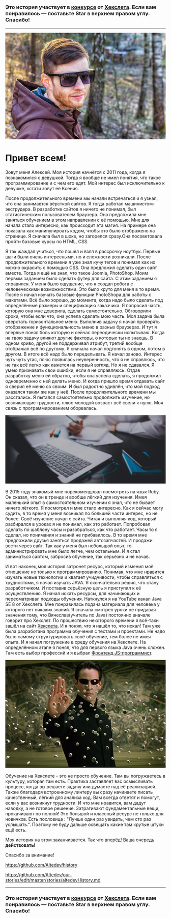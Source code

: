 ### Это история участвует в [конкурсе](http://mystory.hexlet.io/) от [Хекслета](https://ru.hexlet.io/). Если вам понравилось — поставьте Star в верхнем правом углу. Спасибо!

---

![img](alex.jpg)

# Привет всем!

Зовут меня Алексей. Моя история начнётся с 2011 года, когда я познакомился с девушкой. Тогда я вообще не имел понятия, что такое программирование и с чем его едят. Мой интерес был исключительно к девушке, кстати зовут её Ксения.

После продолжительного времени мы начали встречаться и я узнал, что она занимается вёрсткой сайтов. Я тогда работал машинистом-экструдера. В разработке сайтов я ничего не понимал, был статистическим пользователем браузера. Она предложила мне заняться обучением в этом направлении с её помощью. Мне для начала стало интересно, как происходит эта магия. На примере она показала как манипулироать кодом, чтобы это было отображено на странице. Я сначала был в шоке, но загорелся сразу.Она посоветовала пройти базовые курсы по HTML, CSS. 

Я так жаждал учиться, что пошёл и взял в рассрочку ноутбук. Первые шаги были очень интересными, но и сложности возникали. После продолжительного времени я уже знал кучу тегов и понимал как их можно окрасить с помощью CSS. Она предложил сделать один сайт вместе. Тогда я ещё не знал, что такое Joomla, PhotoShop. Моим первым заданием было сделать футер для сайта. С этим заданием я справился. У меня было ощущение, что я создал робота с человеческими возможностями. Это было круто для меня в то время. После я начал изучать базовые функции PhotoShopa для работы с макетами. Всё было хорошо, до момента, когда надо было сделать под определённые размеры и спецификацию заказчика. Я попросил часть, которую она мне доверила, сделать самостоятельно. Обговорили сроки, чтобы если что, она успела сделать мою часть. Моя задача была сверстать горизонтальное меню. Выполнив задачу я начал проверять отображение и функциональность меню в разных браузерах. И тут я впервые понял боль которую и сейчас переодически испытываю. Когда на твою задачу влияют другие факторы, о которых ты не знаешь. В одном криво, другой не поддерживал атрибут, третий вообще отображал всё по другому. Я сначала начал подгонять в одном, потом в другом. В итоге всё надо было переделывать. Я начал заново. Интерес чуть чуть угас, плюс появилась неуверенность, что я не справлюсь, что не так всё легко как кажется на первый взгляд. Но я не сдавался. Я умею признавать свои ошибки, если я не справляюсь. Отдав разработку меню ей обратно, чтобы она успела сделать, я продолжил одновременно с ней делать меню. И когда пришло время отдавать сайт я сверил её меню со своим. И был радостно удивлён, что мой подход оказался таким же как у неё. После продолжительного времени мы расстались. Я пытался самостоятельно продолжить изучение, но возникающие трудности, плюс молодой возраст всё свели к нулю. Моя связь с программированием оборвалась.

![img](site.jpg)

В 2015 году знакомый мне порекомендовал посмотреть на язык Ruby. Он сказал, что он в тренде и вообще лёгкий для изучения. Имея маленький опыт в самостоятельном изучении я знал, что не бывает ничего лёгкого. Я посмотрел и мне стало интересно. Как я сейчас могу судить, в то время у меня возникал по большей части интерес, но не более. Своё изучение начал с сайта. Читая и выполняя код, который разбирался в уроках я не понимал, как  это работает. Попробовал сделать по шаблону часы и разобраться, как что работает. Часы то я сделал, но понимания и знаний не прибавилось. В то время мне предложили друзья заняться продажей автозапчастей. И продажи вести через сайт. Так как у меня был небольшой опыт, то администрировать мне было легче, чем остальным. И я стал заниматься сайтом, забросив обучение, так серьёзно и не начав.

И вот наконец моя история затронет ресурс, который изменил моё отношение не только к программированию. Понимая, что мне нравится изучать новые технологии и хватает учидчивости, чтобы справляться с трудностями, я начал изучать JAVA. Я окончательно решил, что стану разработчиком. И поставив серьёзную цель я приступил к её осуществлению. Я начал искать ресурсы, для начинающих и пересматривал подходы обучения. Наткнулся я на YouTube канал Java SE 8 от Хекслета. Мне понравилась подача материала для человека у которого нет никаких знаний. Я сначала смотрел уроки не придавая значения тому, что Вячеслав(учитель по Java) постоянно вначале говорит про Хекслет. По прошествию некоторого времени я всё-таки зашёл на сайт [Хекслета](https://ru.hexlet.io/ "Сайт Хекслета"). И я понял, что я нашёл то, что искал! Там уже была разработана программа обучения с тестами и проектами. Не надо было самому структурировать своё обучение, тем более не имея опыта. И я начал погружение в среду обучения на Хекслете. На определённом этапе я понял, что для первого языка Java очень сложен. Там есть выбор профессий и я выбрал [Фронтенд JS-программист](https://ru.hexlet.io/professions/frontend "Фронтенд JS-программист").

![img](123.jpg)

Обучение на Хекслете - это не просто обучение. Там вы погружаетесь в культуру, которая там есть. Практика заставляет вас осмысливать процесс, когда вы решаете задачу или думаете над её реализацией. Также благодаря встроенному линтеру вы сразу начинаете писать качественный, лёгкий для анализа код. Вам всегда ответят и помогут, если у вас возникнут трудности. И что мне нравится, вам дадут наводку, а не готовое решение. Затрагивают фундаментальные вещи, прокачивают по полной! Это большой и классный ресурс не только для новичков. Есть пословица : "Лучше один раз увидеть, чем сто раз услышать.". Поэтому не буду дальше освещать какие там крутые штуки ещё есть.

Моя история на этом заканчивается. Так что вперёд! Ваша очередь **действовать!**

Спасибо за внимание!

https://github.com/Altedev/history

https://github.com/Altedev/our-stories/edit/master/stories/altedevHistory.md

---

### Это история участвует в [конкурсе](http://mystory.hexlet.io/) от [Хекслета](https://ru.hexlet.io/). Если вам понравилось — поставьте Star в верхнем правом углу. Спасибо!
